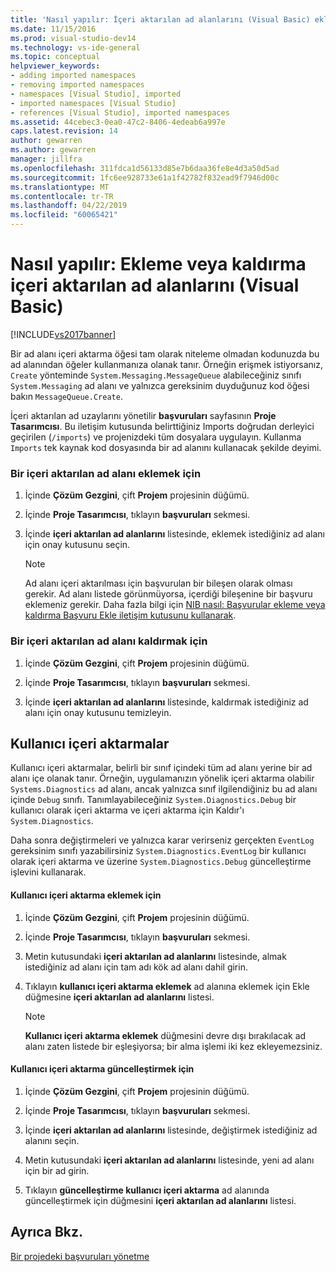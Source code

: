```yaml
---
title: 'Nasıl yapılır: İçeri aktarılan ad alanlarını (Visual Basic) ekleyip | Microsoft Docs'
ms.date: 11/15/2016
ms.prod: visual-studio-dev14
ms.technology: vs-ide-general
ms.topic: conceptual
helpviewer_keywords:
- adding imported namespaces
- removing imported namespaces
- namespaces [Visual Studio], imported
- imported namespaces [Visual Studio]
- references [Visual Studio], imported namespaces
ms.assetid: 44cebec3-0ea0-47c2-8406-4edeab6a997e
caps.latest.revision: 14
author: gewarren
ms.author: gewarren
manager: jillfra
ms.openlocfilehash: 311fdca1d56133d85e7b6daa36fe8e4d3a50d5ad
ms.sourcegitcommit: 1fc6ee928733e61a1f42782f832ead9f7946d00c
ms.translationtype: MT
ms.contentlocale: tr-TR
ms.lasthandoff: 04/22/2019
ms.locfileid: "60065421"
---
```

# <a name="how-to-add-or-remove-imported-namespaces-visual-basic"></a>Nasıl yapılır: Ekleme veya kaldırma içeri aktarılan ad alanlarını (Visual Basic)
[!INCLUDE[vs2017banner](../includes/vs2017banner.md)]

Bir ad alanı içeri aktarma öğesi tam olarak niteleme olmadan kodunuzda bu ad alanından öğeler kullanmanıza olanak tanır. Örneğin erişmek istiyorsanız, `Create` yönteminde `System.Messaging.MessageQueue` alabileceğiniz sınıfı `System.Messaging` ad alanı ve yalnızca gereksinim duyduğunuz kod öğesi bakın `MessageQueue.Create`.  
  
 İçeri aktarılan ad uzaylarını yönetilir **başvuruları** sayfasının **Proje Tasarımcısı**. Bu iletişim kutusunda belirttiğiniz Imports doğrudan derleyici geçirilen (`/imports`) ve projenizdeki tüm dosyalara uygulayın. Kullanma `Imports` tek kaynak kod dosyasında bir ad alanını kullanacak şekilde deyimi.  
  
### <a name="to-add-an-imported-namespace"></a>Bir içeri aktarılan ad alanı eklemek için  
  
1. İçinde **Çözüm Gezgini**, çift **Projem** projesinin düğümü.  
  
2. İçinde **Proje Tasarımcısı**, tıklayın **başvuruları** sekmesi.  
  
3. İçinde **içeri aktarılan ad alanlarını** listesinde, eklemek istediğiniz ad alanı için onay kutusunu seçin.  
  
    > [!NOTE]
    >  Ad alanı içeri aktarılması için başvurulan bir bileşen olarak olması gerekir. Ad alanı listede görünmüyorsa, içerdiği bileşenine bir başvuru eklemeniz gerekir. Daha fazla bilgi için [NIB nasıl: Başvurular ekleme veya kaldırma Başvuru Ekle iletişim kutusunu kullanarak](http://msdn.microsoft.com/3bd75d61-f00c-47c0-86a2-dd1f20e231c9).  
  
### <a name="to-remove-an-imported-namespace"></a>Bir içeri aktarılan ad alanı kaldırmak için  
  
1. İçinde **Çözüm Gezgini**, çift **Projem** projesinin düğümü.  
  
2. İçinde **Proje Tasarımcısı**, tıklayın **başvuruları** sekmesi.  
  
3. İçinde **içeri aktarılan ad alanlarını** listesinde, kaldırmak istediğiniz ad alanı için onay kutusunu temizleyin.  
  
## <a name="user-imports"></a>Kullanıcı içeri aktarmalar  
 Kullanıcı içeri aktarmalar, belirli bir sınıf içindeki tüm ad alanı yerine bir ad alanı içe olanak tanır. Örneğin, uygulamanızın yönelik içeri aktarma olabilir `Systems.Diagnostics` ad alanı, ancak yalnızca sınıf ilgilendiğiniz bu ad alanı içinde `Debug` sınıfı. Tanımlayabileceğiniz `System.Diagnostics.Debug` bir kullanıcı olarak içeri aktarma ve içeri aktarma için Kaldır'ı `System.Diagnostics`.  
  
 Daha sonra değiştirmeleri ve yalnızca karar verirseniz gerçekten `EventLog` gereksinim sınıfı yazabilirsiniz `System.Diagnostics.EventLog` bir kullanıcı olarak içeri aktarma ve üzerine `System.Diagnostics.Debug` güncelleştirme işlevini kullanarak.  
  
#### <a name="to-add-a-user-import"></a>Kullanıcı içeri aktarma eklemek için  
  
1. İçinde **Çözüm Gezgini**, çift **Projem** projesinin düğümü.  
  
2. İçinde **Proje Tasarımcısı**, tıklayın **başvuruları** sekmesi.  
  
3. Metin kutusundaki **içeri aktarılan ad alanlarını** listesinde, almak istediğiniz ad alanı için tam adı kök ad alanı dahil girin.  
  
4. Tıklayın **kullanıcı içeri aktarma eklemek** ad alanına eklemek için Ekle düğmesine **içeri aktarılan ad alanlarını** listesi.  
  
    > [!NOTE]
    >  **Kullanıcı içeri aktarma eklemek** düğmesini devre dışı bırakılacak ad alanı zaten listede bir eşleşiyorsa; bir alma işlemi iki kez ekleyemezsiniz.  
  
#### <a name="to-update-a-user-import"></a>Kullanıcı içeri aktarma güncelleştirmek için  
  
1. İçinde **Çözüm Gezgini**, çift **Projem** projesinin düğümü.  
  
2. İçinde **Proje Tasarımcısı**, tıklayın **başvuruları** sekmesi.  
  
3. İçinde **içeri aktarılan ad alanlarını** listesinde, değiştirmek istediğiniz ad alanını seçin.  
  
4. Metin kutusundaki **içeri aktarılan ad alanlarını** listesinde, yeni ad alanı için bir ad girin.  
  
5. Tıklayın **güncelleştirme kullanıcı içeri aktarma** ad alanında güncelleştirmek için düğmesini **içeri aktarılan ad alanlarını** listesi.  
  
## <a name="see-also"></a>Ayrıca Bkz.  
 [Bir projedeki başvuruları yönetme](../ide/managing-references-in-a-project.md)
